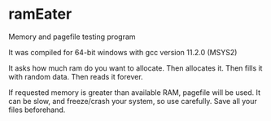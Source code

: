 # ramEater
Memory and pagefile testing program

It was compiled for 64-bit windows with gcc version 11.2.0 (MSYS2)

It asks how much ram do you want to allocate.
Then allocates it.
Then fills it with random data.
Then reads it forever.

If requested memory is greater than available RAM, pagefile will be used.
It can be slow, and freeze/crash your system, so use carefully.
Save all your files beforehand.

